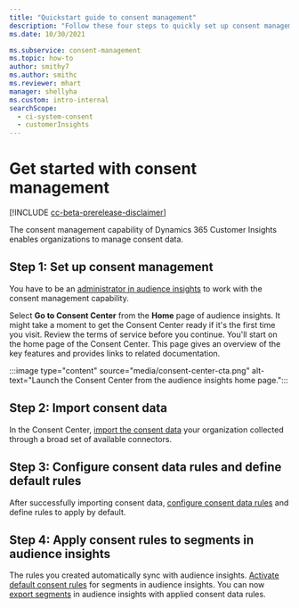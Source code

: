 ```yaml
---
title: "Quickstart guide to consent management"
description: "Follow these four steps to quickly set up consent management, import consent data, and configure consent data rules in Dynamics 365 Customer Insights."
ms.date: 10/30/2021

ms.subservice: consent-management
ms.topic: how-to
author: smithy7
ms.author: smithc
ms.reviewer: mhart
manager: shellyha
ms.custom: intro-internal
searchScope: 
  - ci-system-consent
  - customerInsights
---
```


# Get started with consent management

[!INCLUDE [cc-beta-prerelease-disclaimer](includes/cc-beta-prerelease-disclaimer.md)]

The consent management capability of Dynamics 365 Customer Insights enables organizations to manage consent data.

## Step 1: Set up consent management

You have to be an [administrator in audience insights](../audience-insights/permissions.md) to work with the consent management capability.

Select **Go to Consent Center** from the **Home** page of audience insights. It might take a moment to get the Consent Center ready if it's the first time you visit. Review the terms of service before you continue. You'll start on the home page of the Consent Center. This page gives an overview of the key features and provides links to related documentation.

:::image type="content" source="media/consent-center-cta.png" alt-text="Launch the Consent Center from the audience insights home page.":::

## Step 2: Import consent data

In the Consent Center, [import the consent data](import-consent-data.md) your organization collected through a broad set of available connectors.

## Step 3: Configure consent data rules and define default rules

After successfully importing consent data, [configure consent data rules](set-consent-rules.md) and define rules to apply by default.

## Step 4: Apply consent rules to segments in audience insights

The rules you created automatically sync with audience insights. [Activate default consent rules](../audience-insights/activate-consent.md) for segments in audience insights. You can now [export segments](../audience-insights/export-destinations.md) in audience insights with applied consent data rules.
